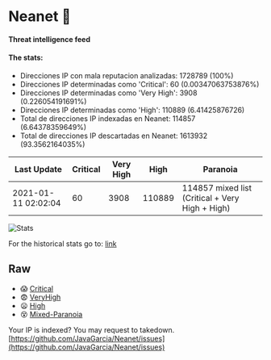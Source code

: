# Neanet :hocho:
#### Threat intelligence feed
#### The stats:

- Direcciones IP con mala reputacion analizadas: 1728789 (100%)
- Direcciones IP determinadas como 'Critical':  60 (0.00347063753876%)
- Direcciones IP determinadas como 'Very High':  3908 (0.226054191691%)
- Direcciones IP determinadas como 'High':  110889 (6.41425876726)
- Total de direcciones IP indexadas en Neanet:  114857 (6.64378359649%)
- Total de direcciones IP descartadas en Neanet:  1613932 (93.3562164035%)

| Last Update | Critical | Very High | High | Paranoia |
| --- | --- | --- | --- | --- |
| 2021-01-11 02:02:04 | 60 | 3908 | 110889 | 114857 mixed list (Critical + Very High + High)|

![Stats](https://docs.google.com/spreadsheets/d/e/2PACX-1vSnaNMIXVabIpDJjufMlzH7poXnshF3mgd8Is1g9ytUEzVsP5my4Trn8f-xkoLLQ38xpL3HtmUexLo6/pubchart?oid=501124687&format=image)

For the historical stats go to: [link](/stats.csv)
## Raw
- :scream: [Critical](https://raw.githubusercontent.com/JavaGarcia/Neanet/master/blacklists/neanet_critical.txt)
- :fearful: [VeryHigh](https://raw.githubusercontent.com/JavaGarcia/Neanet/master/blacklists/neanet_veryHigh.txtt)
- :frowning: [High](https://raw.githubusercontent.com/JavaGarcia/Neanet/master/blacklists/neanet_high.txt)
- :dizzy_face: [Mixed-Paranoia](https://raw.githubusercontent.com/JavaGarcia/Neanet/master/blacklists/neanet_all.txt)


Your IP is indexed? You may request to takedown. [https://github.com/JavaGarcia/Neanet/issues](https://github.com/JavaGarcia/Neanet/issues)
















































































































































































































































































































































































































































































































































































































































































































































































































































































































































































































































































































































































































































































































































































































































































































































































































































































































































































































































































































































































































































































































































































































































































































































































































































































































































































































































































































































































































































































































































































































































































































































































































































































































































































































































































































































